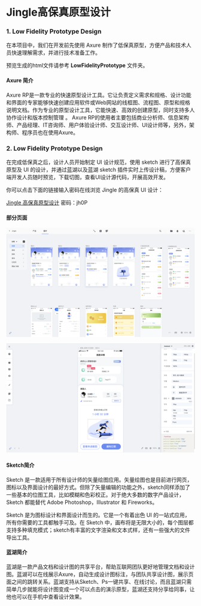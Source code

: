 # Jingle高保真原型设计



### 1. Low Fidelity Prototype Design

在本项目中，我们在开发前先使用 Axure 制作了低保真原型，方便产品和技术人员快速理解需求，并进行技术准备工作。

预览生成的html文件请参考 **LowFidelityPrototype** 文件夹。



#### Axure 简介

Axure RP是一款专业的快速原型设计工具。它让负责定义需求和规格、设计功能和界面的专家能够快速创建应用软件或Web网站的线框图、流程图、原型和规格说明文档。作为专业的原型设计工具，它能快速、高效的创建原型，同时支持多人协作设计和版本控制管理 。
Axure RP的使用者主要包括商业分析师、信息架构师、产品经理、IT咨询师、用户体验设计师、交互设计师、UI设计师等，另外，架构师、程序员也在使用Axure。



### 2. Low Fidelity Prototype Design

在完成低保真之后，设计人员开始制定 UI 设计规范，使用 sketch 进行了高保真原型及 UI 的设计，并通过蓝湖以及蓝湖 sketch 插件实时上传设计稿，方便客户端开发人员随时预览，下载切图，查看UI设计源代码，开展高效开发。

你可以点击下面的链接输入密码在线浏览 Jingle 的高保真 UI 设计：

[Jingle 高保真原型设计](https://lanhuapp.com/url/RFtA5 )   密码：jh0P



#### 部分页面

![](./lanhu.png)



![](./lanhu2.png)



#### Sketch简介

Sketch 是一款适用于所有设计师的矢量绘图应用。矢量绘图也是目前进行网页，图标以及界面设计的最好方式。但除了矢量编辑的功能之外，sketch同样添加了一些基本的位图工具，比如模糊和色彩校正。对于绝大多数的数字产品设计，Sketch 都能替代 Adobe Photoshop，Illustrator 和 Fireworks。

 Sketch 是为图标设计和界面设计而生的。它是一个有着出色 UI 的一站式应用，所有你需要的工具都触手可及。在 Sketch 中，画布将是无限大小的，每个图层都支持多种填充模式；sketch有丰富的文字渲染和文本式样，还有一些强大的文件导出工具。

 

#### 蓝湖简介

蓝湖是一款产品文档和设计图的共享平台，帮助互联网团队更好地管理文档和设计图。蓝湖可以在线展示Axure，自动生成设计图标注，与团队共享设计图，展示页面之间的跳转关系。蓝湖支持从Sketch、Ps一键共享、在线讨论，而且蓝湖只需简单几步就能将设计图变成一个可以点击的演示原型，蓝湖还支持分享给同事，让他也可以在手机中查看设计效果。